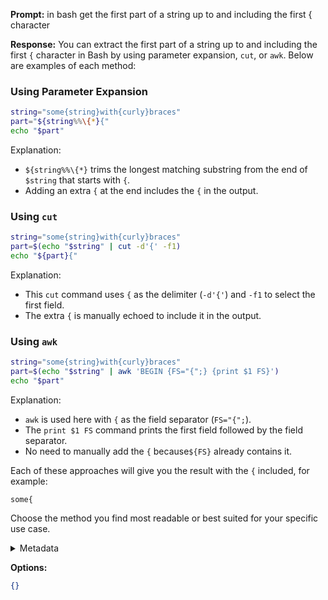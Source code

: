 **Prompt:**
in bash get the first part of a string up to and including the first { character

**Response:**
You can extract the first part of a string up to and including the first `{` character in Bash by using parameter expansion, `cut`, or `awk`. Below are examples of each method:

### Using Parameter Expansion

```bash
string="some{string}with{curly}braces"
part="${string%%\{*}{"
echo "$part"
```

Explanation:
- `${string%%\{*}` trims the longest matching substring from the end of `$string` that starts with `{`.
- Adding an extra `{` at the end includes the `{` in the output.

### Using `cut`

```bash
string="some{string}with{curly}braces"
part=$(echo "$string" | cut -d'{' -f1)
echo "${part}{"
```

Explanation:
- This `cut` command uses `{` as the delimiter (`-d'{'`) and `-f1` to select the first field.
- The extra `{` is manually echoed to include it in the output.

### Using `awk`

```bash
string="some{string}with{curly}braces"
part=$(echo "$string" | awk 'BEGIN {FS="{";} {print $1 FS}')
echo "$part"
```

Explanation:
- `awk` is used here with `{` as the field separator (`FS="{";`).
- The `print $1 FS` command prints the first field followed by the field separator.
- No need to manually add the `{` because`${FS}` already contains it.

Each of these approaches will give you the result with the `{` included, for example:

```
some{
```

Choose the method you find most readable or best suited for your specific use case.

<details><summary>Metadata</summary>

- Duration: 6782 ms
- Datetime: 2023-11-08T20:54:10.527641
- Model: gpt-4-1106-preview

</details>

**Options:**
```json
{}
```

